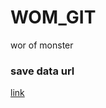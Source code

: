 # WOM_GIT
wor of monster

### save data url
[link](https://www.notion.so/SAVE-DATA-767b03e4499841bcae49e789445bd42b)
